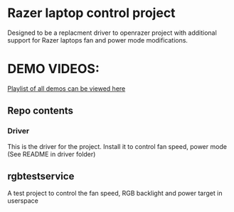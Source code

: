 # Razer laptop control project
Designed to be a replacment driver to openrazer project with additional support for Razer laptops fan and power mode modifications.

# DEMO VIDEOS:
[Playlist of all demos can be viewed here](https://www.youtube.com/playlist?list=PLxrw-4Vt7xtsO21RxaDwd7GJlKs3YU-g4)

## Repo contents
### Driver
This is the driver for the project. Install it to control fan speed, power mode (See README in driver folder)

## rgbtestservice
A test project to control the fan speed, RGB backlight and power target in userspace
